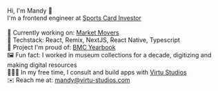 Hi, I'm Mandy 👋<br>
I'm a frontend engineer at <a href="www.sportscardinvestor.com">Sports Card Investor</a><br><br>
🏈 Currently working on: <a href="www.marketmoversapp.com">Market Movers</a><br>
💾 Techstack: React, Remix, NextJS, React Native, Typescript<br>
🏫 Project I'm proud of: <a href="www.bmcyearbook.org">BMC Yearbook</a><br>
🖼️ Fun fact: I worked in museum collections for a decade, digitizing and making digital resources<br>
👩🏻‍💻 In my free time, I consult and build apps with <a href="https://www.virtu-studios.com/">Virtu Studios</a><br>
✉️ Reach me at: mandy@virtu-studios.com
